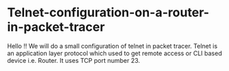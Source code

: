 # Telnet-configuration-on-a-router-in-packet-tracer
Hello !! We will do a small configuration of telnet in packet tracer. Telnet is an application layer protocol which used to get remote access or CLI based device i.e. Router. It uses TCP port number 23.
